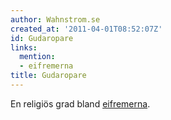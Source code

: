 ```yaml
---
author: Wahnstrom.se
created_at: '2011-04-01T08:52:07Z'
id: Gudaropare
links:
  mention:
  - eifremerna
title: Gudaropare
---
```


En religiös grad bland [eifremerna].

  [eifremerna]: eifremerna